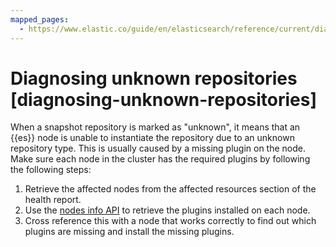```yaml
---
mapped_pages:
  - https://www.elastic.co/guide/en/elasticsearch/reference/current/diagnosing-unknown-repositories.html
---
```


# Diagnosing unknown repositories [diagnosing-unknown-repositories]

When a snapshot repository is marked as "unknown", it means that an {{es}} node is unable to instantiate the repository due to an unknown repository type. This is usually caused by a missing plugin on the node. Make sure each node in the cluster has the required plugins by following the following steps:

1. Retrieve the affected nodes from the affected resources section of the health report.
2. Use the [nodes info API](https://www.elastic.co/guide/en/elasticsearch/reference/current/cluster-nodes-info.html) to retrieve the plugins installed on each node.
3. Cross reference this with a node that works correctly to find out which plugins are missing and install the missing plugins.

